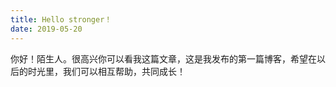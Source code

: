 ```yaml
---
title: Hello stronger！
date: 2019-05-20
---
```

你好！陌生人。很高兴你可以看我这篇文章，这是我发布的第一篇博客，希望在以后的时光里，我们可以相互帮助，共同成长！

